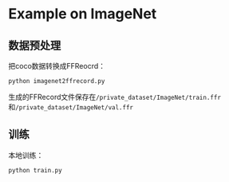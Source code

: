 # Example on ImageNet

## 数据预处理

把coco数据转换成FFReocrd：

```
python imagenet2ffrecord.py
```
生成的FFRecord文件保存在`/private_dataset/ImageNet/train.ffr`和`/private_dataset/ImageNet/val.ffr`

## 训练

本地训练：
```
python train.py
```


